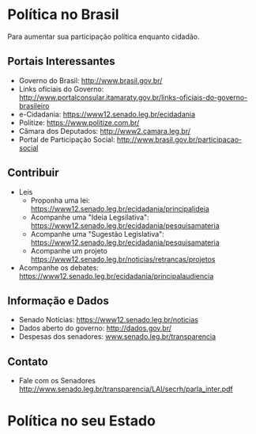 # Política no Brasil
Para aumentar sua participação política enquanto cidadão.

## Portais Interessantes
- Governo do Brasil: http://www.brasil.gov.br/
- Links oficiais do Governo: http://www.portalconsular.itamaraty.gov.br/links-oficiais-do-governo-brasileiro
- e-Cidadania: https://www12.senado.leg.br/ecidadania
- Politize: https://www.politize.com.br/
- Câmara dos Deputados: http://www2.camara.leg.br/
- Portal de Participação Social: http://www.brasil.gov.br/participacao-social

## Contribuir
- Leis
  - Proponha uma lei: https://www12.senado.leg.br/ecidadania/principalideia
  - Acompanhe uma "Ideia Legsilativa": https://www12.senado.leg.br/ecidadania/pesquisamateria
  - Acompanhe uma "Sugestão Legislativa": https://www12.senado.leg.br/ecidadania/pesquisamateria
  - Acompanhe um projeto https://www12.senado.leg.br/noticias/retrancas/projetos
- Acompanhe os debates: https://www12.senado.leg.br/ecidadania/principalaudiencia

## Informação e Dados
- Senado Notícias: https://www12.senado.leg.br/noticias
- Dados aberto do governo: http://dados.gov.br/
- Despesas dos senadores:  www.senado.leg.br/transparencia

## Contato
- Fale com os Senadores http://www.senado.leg.br/transparencia/LAI/secrh/parla_inter.pdf

# Política no seu Estado
